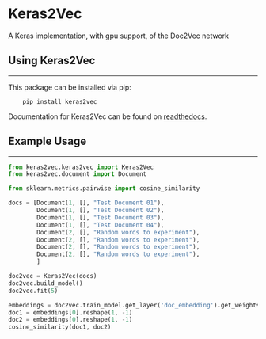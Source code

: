 # Keras2Vec
A Keras implementation, with gpu support, of the Doc2Vec network

## Using Keras2Vec
-----
This package can be installed via pip:
        
        pip install keras2vec

Documentation for Keras2Vec can be found on [readthedocs](https://keras2vec.readthedocs.io/en/latest/).

## Example Usage
-----
```python
from keras2vec.keras2vec import Keras2Vec
from keras2vec.document import Document

from sklearn.metrics.pairwise import cosine_similarity

docs = [Document(1, [], "Test Document 01"),
        Document(1, [], "Test Document 02"),
        Document(1, [], "Test Document 03"),
        Document(1, [], "Test Document 04"),
        Document(2, [], "Random words to experiment"),
        Document(2, [], "Random words to experiment"),
        Document(2, [], "Random words to experiment"),
        Document(2, [], "Random words to experiment"),
        ]

doc2vec = Keras2Vec(docs)
doc2vec.build_model()
doc2vec.fit(5)

embeddings = doc2vec.train_model.get_layer('doc_embedding').get_weights()[0]
doc1 = embeddings[0].reshape(1, -1)
doc2 = embeddings[0].reshape(1, -1)
cosine_similarity(doc1, doc2)
```